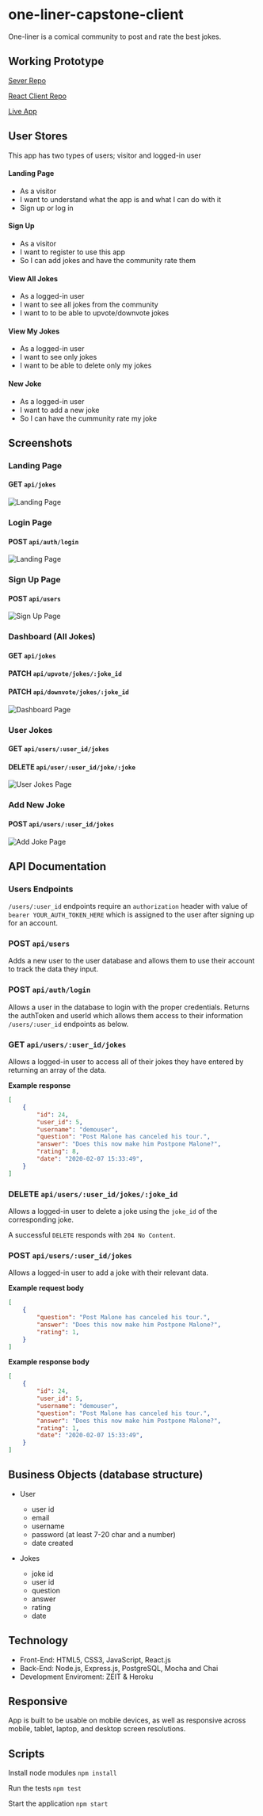 # one-liner-capstone-client

One-liner is a comical community to post and rate the best jokes.

## Working Prototype
[Sever Repo](https://github.com/thanneman/one-liner-capstone-server)

[React Client Repo](https://github.com/thanneman/one-liner-capstone-client)

[Live App](https://one-liner-gray.now.sh/)

## User Stores
This app has two types of users; visitor and logged-in user

#### Landing Page
* As a visitor
* I want to understand what the app is and what I can do with it
* Sign up or log in

#### Sign Up
* As a visitor
* I want to register to use this app
* So I can add jokes and have the community rate them

#### View All Jokes
* As a logged-in user
* I want to see all jokes from the community
* I want to to be able to upvote/downvote jokes

#### View My Jokes
* As a logged-in user
* I want to see only jokes
* I want to be able to delete only my jokes

#### New Joke
* As a logged-in user
* I want to add a new joke
* So I can have the cummunity rate my joke

## Screenshots

### **Landing Page**
#### GET `api/jokes`
<img src="/github-images/landing.png" alt="Landing Page">

### **Login Page**
#### POST `api/auth/login`
<img src="/github-images/login.png" alt="Landing Page">

### **Sign Up Page**
#### POST `api/users`
<img src="/github-images/signup.png" alt="Sign Up Page">

### **Dashboard (All Jokes)**
#### GET `api/jokes`
#### PATCH `api/upvote/jokes/:joke_id`
#### PATCH `api/downvote/jokes/:joke_id`
<img src="/github-images/dashboard.png" alt="Dashboard Page">

### **User Jokes**
#### GET `api/users/:user_id/jokes`
#### DELETE `api/user/:user_id/joke/:joke`
<img src="/github-images/userjokes.png" alt="User Jokes Page">

### **Add New Joke**
#### POST `api/users/:user_id/jokes`
<img src="/github-images/newjoke.png" alt="Add Joke Page">

## API Documentation

### Users Endpoints
`/users/:user_id` endpoints require an `authorization` header with value of `bearer YOUR_AUTH_TOKEN_HERE` which is assigned to the user after signing up for an account.

### POST `api/users`
Adds a new user to the user database and allows them to use their account to track the data they input. 

### POST `api/auth/login`
Allows a user in the database to login with the proper credentials. Returns the authToken and userId which allows them access to their information `/users/:user_id` endpoints as below.

### GET `api/users/:user_id/jokes`
Allows a logged-in user to access all of their jokes they have entered by returning an array of the data.

**Example response**
```JSON
[
    {
        "id": 24,
        "user_id": 5,
        "username": "demouser",
        "question": "Post Malone has canceled his tour.",
        "answer": "Does this now make him Postpone Malone?",
        "rating": 8,
        "date": "2020-02-07 15:33:49",
    }
]
```

### DELETE `api/users/:user_id/jokes/:joke_id`
Allows a logged-in user to delete a joke using the `joke_id` of the corresponding joke.

A successful `DELETE` responds with `204 No Content`.

### POST `api/users/:user_id/jokes`
Allows a logged-in user to add a joke with their relevant data.

**Example request body**
```JSON
[
    {
        "question": "Post Malone has canceled his tour.",
        "answer": "Does this now make him Postpone Malone?",
        "rating": 1,
    }
]
```
**Example response body**
```JSON
[
    {
        "id": 24,
        "user_id": 5,
        "username": "demouser",
        "question": "Post Malone has canceled his tour.",
        "answer": "Does this now make him Postpone Malone?",
        "rating": 1,
        "date": "2020-02-07 15:33:49",
    }
]
```

## Business Objects (database structure)
* User
    * user id
    * email
    * username
    * password (at least 7-20 char and a number)
    * date created

* Jokes
    * joke id
    * user id
    * question
    * answer
    * rating
    * date

## Technology
* Front-End: HTML5, CSS3, JavaScript, React.js
* Back-End: Node.js, Express.js, PostgreSQL, Mocha and Chai
* Development Enviroment: ZEIT & Heroku

## Responsive
App is built to be usable on mobile devices, as well as responsive across mobile, tablet, laptop, and desktop screen resolutions.

## Scripts
Install node modules `npm install`

Run the tests `npm test`

Start the application `npm start`